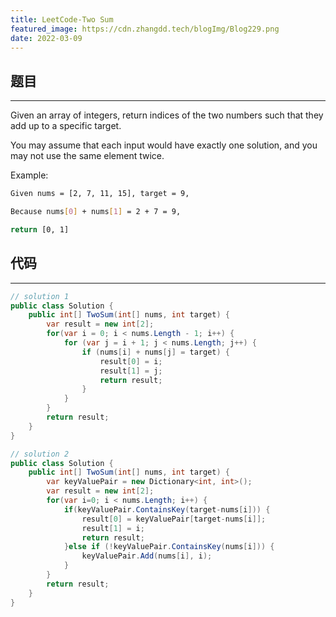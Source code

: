 ```yaml
---
title: LeetCode-Two Sum
featured_image: https://cdn.zhangdd.tech/blogImg/Blog229.png
date: 2022-03-09
---
```


## 题目
***  
Given an array of integers, return indices of the two numbers such that they add up to a specific target.

You may assume that each input would have exactly one solution, and you may not use the same element twice.

Example: 
``` sh
Given nums = [2, 7, 11, 15], target = 9,

Because nums[0] + nums[1] = 2 + 7 = 9,

return [0, 1]
```

## 代码
***  
``` csharp
// solution 1
public class Solution {
    public int[] TwoSum(int[] nums, int target) {
        var result = new int[2];
        for(var i = 0; i < nums.Length - 1; i++) {
            for (var j = i + 1; j < nums.Length; j++) {
                if (nums[i] + nums[j] = target) {
                    result[0] = i;
                    result[1] = j;
                    return result;
                }
            }
        }
        return result;
    }
}

// solution 2
public class Solution {
    public int[] TwoSum(int[] nums, int target) {
        var keyValuePair = new Dictionary<int, int>();
        var result = new int[2];
        for(var i=0; i < nums.Length; i++) {
            if(keyValuePair.ContainsKey(target-nums[i])) {
                result[0] = keyValuePair[target-nums[i]];
                result[1] = i;
                return result;
            }else if (!keyValuePair.ContainsKey(nums[i])) {
                keyValuePair.Add(nums[i], i);
            }
        }
        return result;
    }
}
```